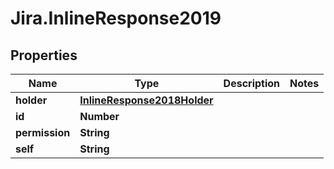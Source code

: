 # Jira.InlineResponse2019

## Properties

Name | Type | Description | Notes
------------ | ------------- | ------------- | -------------
**holder** | [**InlineResponse2018Holder**](InlineResponse2018Holder.md) |  | 
**id** | **Number** |  | 
**permission** | **String** |  | 
**self** | **String** |  | 



